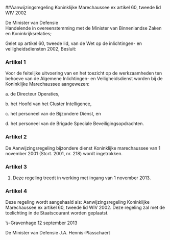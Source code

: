 <meta http-equiv='Content-Type' content='text/html; charset=utf-8' />

##Aanwijzingsregeling Koninklijke Marechaussee ex artikel 60, tweede lid WIV 2002

De Minister van Defensie  
Handelende in overeenstemming met de Minister van Binnenlandse Zaken en Koninkrijksrelaties;

Gelet op artikel 60, tweede lid, van de Wet op de inlichtingen- en veiligheidsdiensten 2002,
Besluit:    

### Artikel  1  

Voor de feitelijke uitvoering van en het toezicht op de werkzaamheden ten behoeve van de Algemene Inlichtingen- en Veiligheidsdienst worden bij de Koninklijke Marechaussee aangewezen: 

a. de Directeur Operaties,  

b. het Hoofd van het Cluster Intelligence,  

c. het personeel van de Bijzondere Dienst, en  

d. het personeel van de Brigade Speciale Beveiligingsopdrachten.   

### Artikel  2  

De Aanwijzingsregeling bijzondere dienst Koninklijke marechaussee van 1 november 2001 (Stcrt. 2001, nr. 218) wordt ingetrokken. 

### Artikel  3  

1.  Deze regeling treedt in werking met ingang van 1 november 2013.  

### Artikel  4  

Deze regeling wordt aangehaald als: Aanwijzingsregeling Koninklijke Marechaussee ex artikel 60, tweede lid WIV 2002. 
Deze regeling zal met de toelichting in de Staatscourant worden geplaatst.  

’s-Gravenhage
12 september 2013

De 
Minister van Defensie 
J.A. Hennis-Plasschaert     
